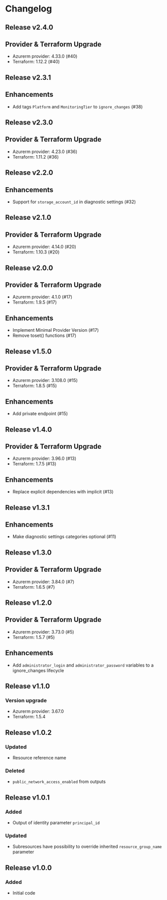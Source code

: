 # Changelog

## Release v2.4.0

## Provider & Terraform Upgrade
- Azurerm provider: 4.33.0 (#40)
- Terraform: 1.12.2 (#40)
   
## Release v2.3.1

## Enhancements

- Add tags `Platform` and `MonitoringTier` to `ignore_changes` (#38)


   
## Release v2.3.0

## Provider & Terraform Upgrade
- Azurerm provider: 4.23.0 (#36)
- Terraform: 1.11.2 (#36)
   
## Release v2.2.0

## Enhancements

- Support for `storage_account_id` in diagnostic settings (#32)


   
## Release v2.1.0

## Provider & Terraform Upgrade
- Azurerm provider: 4.14.0 (#20)
- Terraform: 1.10.3 (#20)
   
## Release v2.0.0

## Provider & Terraform Upgrade
- Azurerm provider: 4.1.0 (#17)
- Terraform: 1.9.5 (#17)
## Enhancements
- Implement Minimal Provider Version (#17)
- Remove toset() functions (#17)
   
## Release v1.5.0

## Provider & Terraform Upgrade
- Azurerm provider: 3.108.0 (#15)
- Terraform: 1.8.5 (#15)
## Enhancements
- Add private endpoint (#15)
   
## Release v1.4.0

## Provider & Terraform Upgrade

- Azurerm provider: 3.96.0 (#13)
- Terraform: 1.7.5 (#13)

## Enhancements

- Replace explicit dependencies with implicit (#13)
   
## Release v1.3.1

## Enhancements

- Make diagnostic settings categories optional (#11)


   
## Release v1.3.0

## Provider & Terraform Upgrade
- Azurerm provider: 3.84.0 (#7)
- Terraform: 1.6.5 (#7)
   
## Release v1.2.0

## Provider & Terraform Upgrade
- Azurerm provider: 3.73.0 (#5)
- Terraform: 1.5.7 (#5)

## Enhancements

- Add `administrator_login` and `administrator_password` variables to a ignore_changes lifecycle 
   
## Release v1.1.0

### Version upgrade
- Azurerm provider: 3.67.0
- Terraform: 1.5.4
   
## Release v1.0.2

### Updated
- Resource reference name
### Deleted
- `public_network_access_enabled` from outputs
   
## Release v1.0.1

### Added
- Output of identity parameter `principal_id` 

### Updated
- Subresources have possibility to override inherited `resource_group_name` parameter
   
## Release v1.0.0

### Added

- Initial code
   